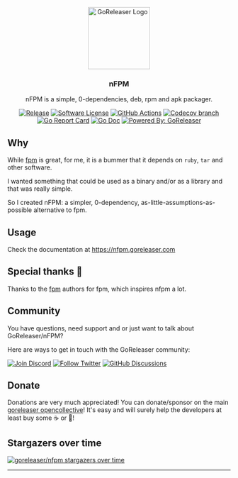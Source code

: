 <p align="center">
  <img alt="GoReleaser Logo" src="https://avatars2.githubusercontent.com/u/24697112?v=3&s=200" height="140" />
  <h3 align="center">nFPM</h3>
  <p align="center">nFPM is a simple, 0-dependencies, deb, rpm and apk packager.</p>
  <p align="center">
    <a href="https://github.com/goreleaser/nfpm/releases/latest"><img alt="Release" src="https://img.shields.io/github/release/goreleaser/nfpm.svg?style=for-the-badge"></a>
    <a href="/LICENSE.md"><img alt="Software License" src="https://img.shields.io/badge/license-MIT-brightgreen.svg?style=for-the-badge"></a>
    <a href="https://github.com/goreleaser/nfpm/actions?workflow=build"><img alt="GitHub Actions" src="https://img.shields.io/github/workflow/status/goreleaser/nfpm/build?style=for-the-badge"></a>
    <a href="https://codecov.io/gh/goreleaser/nfpm"><img alt="Codecov branch" src="https://img.shields.io/codecov/c/github/goreleaser/nfpm/main.svg?style=for-the-badge"></a>
    <a href="https://goreportcard.com/report/github.com/goreleaser/nfpm"><img alt="Go Report Card" src="https://goreportcard.com/badge/github.com/goreleaser/nfpm?style=for-the-badge"></a>
    <a href="https://pkg.go.dev/github.com/goreleaser/nfpm/v2"><img alt="Go Doc" src="https://img.shields.io/badge/godoc-reference-blue.svg?style=for-the-badge"></a>
    <a href="https://github.com/goreleaser"><img alt="Powered By: GoReleaser" src="https://img.shields.io/badge/powered%20by-goreleaser-green.svg?style=for-the-badge"></a>
  </p>
</p>

## Why

While [fpm][] is great, for me, it is a bummer that it depends on `ruby`, `tar`
and other software.

I wanted something that could be used as a binary and/or as a library and that
was really simple.

So I created nFPM: a simpler, 0-dependency, as-little-assumptions-as-possible alternative to fpm.

## Usage

Check the documentation at https://nfpm.goreleaser.com

## Special thanks 🙏

Thanks to the [fpm][] authors for fpm, which inspires nfpm a lot.

## Community

You have questions, need support and or just want to talk about GoReleaser/nFPM?

Here are ways to get in touch with the GoReleaser community:

[![Join Discord](https://img.shields.io/badge/Join_our_Discord_server-5865F2?style=for-the-badge&logo=discord&logoColor=white)](https://discord.gg/RGEBtg8vQ6)
[![Follow Twitter](https://img.shields.io/badge/follow_on_twitter-1DA1F2?style=for-the-badge&logo=twitter&logoColor=white)](https://twitter.com/goreleaser)
[![GitHub Discussions](https://img.shields.io/badge/GITHUB_DISCUSSION-181717?style=for-the-badge&logo=github&logoColor=white)](https://github.com/goreleaser/nfpm/discussions)

## Donate

Donations are very much appreciated! You can donate/sponsor on the main
[goreleaser opencollective](https://opencollective.com/goreleaser)! It's
easy and will surely help the developers at least buy some ☕️ or 🍺!

## Stargazers over time

[![goreleaser/nfpm stargazers over time](https://starchart.cc/goreleaser/nfpm.svg)](https://starchart.cc/goreleaser/nfpm)

---

[fpm]: https://github.com/jordansissel/fpm
